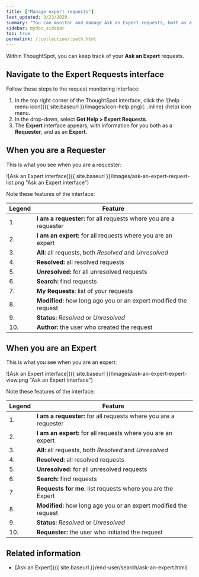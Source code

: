 ```yaml
---
title: ["Manage expert requests"]
last_updated: 3/23/2020
summary: "You can monitor and manage Ask an Expert requests, both as a requester and as an expert."
sidebar: mydoc_sidebar
toc: true
permalink: /:collection/:path.html
---
```

Within ThoughtSpot, you can keep track of your **Ask an Expert** requests.

## Navigate to the Expert Requests interface ##

Follow these steps to the request monitoring interface:

1. In the top right corner of the ThoughtSpot interface, click the ![help menu icon]({{ site.baseurl }}/images/icon-help.png){: .inline} (help) icon menu.
2. In the drop-down, select **Get Help > Expert Requests**.
3. The **Expert** interface appears, with information for you both as a **Requester**, and as an **Expert**.  

## When you are a Requester ##

This is what you see when you are a requester:

![Ask an Expert interface]({{ site.baseurl }}/images/ask-an-expert-request-list.png "Ask an Expert interface")

Note these features of the interface:

| Legend | Feature |
| --- | --- |
|1. | <strong>I am a requester:</strong> for all requests where you are a requester |
| 2. | <strong>I am an expert:</strong> for all requests where you are an expert |
| 3. | <strong>All:</strong> all requests, both <em>Resolved</em> and <em>Unresolved</em>|
| 4. | <strong>Resolved:</strong> all resolved requests |
| 5. | <strong>Unresolved:</strong> for all unresolved requests |
| 6. | <strong>Search:</strong> find requests |
| 7. | <strong>My Requests</strong>: list of your requests |
| 8. | <strong>Modified:</strong> how long ago you or an expert modified the request |
| 9. | <strong>Status:</strong> <em>Resolved</em> or <em>Unresolved</em> |
| 10. | <strong>Author:</strong> the user who created the request |

## When you are an Expert

This is what you see when you are an expert:

![Ask an Expert interface]({{ site.baseurl }}/images/ask-an-expert-expert-view.png "Ask an Expert interface")

Note these features of the interface:

| Legend | Feature |
| --- | --- |
|1. | <strong>I am a requester:</strong> for all requests where you are a requester |
| 2. | <strong>I am an expert:</strong> for all requests where you are an expert |
| 3. | <strong>All:</strong> all requests, both <em>Resolved</em> and <em>Unresolved</em> |
| 4. | <strong>Resolved:</strong> all resolved requests |
| 5. | <strong>Unresolved:</strong> for all unresolved requests |
| 6. | <strong>Search:</strong> find requests |
| 7. | <strong>Requests for me</strong>: list requests where you are the Expert |
| 8. | <strong>Modified:</strong> how long ago you or an expert modified the request |
| 9. | <strong>Status:</strong> <em>Resolved</em> or <em>Unresolved</em> |
| 10. | <strong>Requester:</strong> the user who initiated the request |

## Related information  

- [Ask an Expert]({{ site.baseurl }}/end-user/search/ask-an-expert.html)
